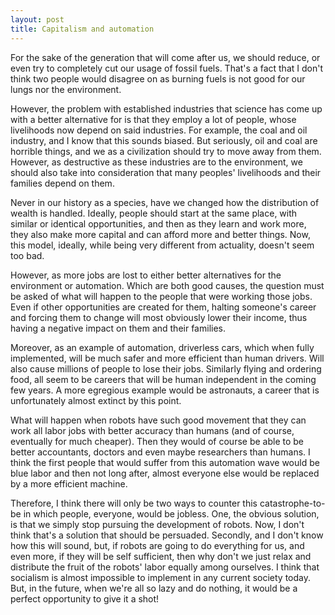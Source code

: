 ```yaml
---
layout: post
title: Capitalism and automation
---
```


For the sake of the generation that will come after us, we should reduce, or even try to completely cut our usage of fossil fuels. That's a fact that I don't think two people would disagree on as burning fuels is not good for our lungs nor the environment.

However, the problem with established industries that science has come up with a better alternative for is that they employ a lot of people, whose livelihoods now depend on said industries. For example, the coal and oil industry, and I know that this sounds biased. But seriously, oil and coal are horrible things, and we as a civilization should try to move away from them. However, as destructive as these industries are to the environment, we should also take into consideration that many peoples' livelihoods and their families depend on them.

Never in our history as a species, have we changed how the distribution of wealth is handled. Ideally, people should start at the same place, with similar or identical opportunities, and then as they learn and work more, they also make more capital and can afford more and better things. Now, this model, ideally, while being very different from actuality, doesn't seem too bad.

However, as more jobs are lost to either better alternatives for the environment or automation. Which are both good causes, the question must be asked of what will happen to the people that were working those jobs. Even if other opportunities are created for them, halting someone's career and forcing them to change will most obviously lower their income, thus having a negative impact on them and their families.

Moreover, as an example of automation, driverless cars, which when fully implemented, will be much safer and more efficient than human drivers. Will also cause millions of people to lose their jobs. Similarly flying and ordering food, all seem to be careers that will be human independent in the coming few years. A more egregious example  would be astronauts, a career that is unfortunately almost extinct by this point.

What will happen when robots have such good movement that they can work all labor jobs with better accuracy than humans (and of course, eventually for much cheaper). Then they would of course be able to be better accountants, doctors and even maybe researchers than humans. I think the first people that would suffer from this automation wave would be blue labor and then not long after, almost everyone else would be replaced by a more efficient machine.

Therefore, I think there will only be two ways to counter this catastrophe-to-be in which people, everyone, would be jobless. One, the obvious solution, is that we simply stop pursuing the development of robots. Now, I don't think that's a solution that should be persuaded. Secondly, and I don't know how this will sound, but, if robots are going to do everything for us, and even more, if they will be self sufficient, then why don't we just relax and distribute the fruit of the robots' labor equally among ourselves. I think that socialism is almost impossible to implement in any current society today. But, in the future, when we're all so lazy and do nothing, it would be a perfect opportunity to give it a shot!
